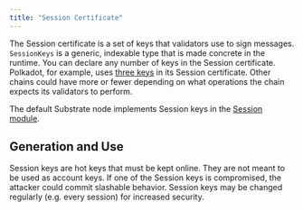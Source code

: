 ```yaml
---
title: "Session Certificate"
---
```


The Session certificate is a set of keys that validators use to sign messages. `SessionKeys` is a generic, indexable type that is made concrete in the runtime. You can declare any number of keys in the Session certificate. Polkadot, for example, uses [three keys](https://wiki.polkadot.network/en/latest/polkadot/learn/keys/#session-key) in its Session certificate. Other chains could have more or fewer depending on what operations the chain expects its validators to perform.

The default Substrate node implements Session keys in the [Session module](/rustdocs/v1.0/srml_session/index.html).

## Generation and Use

Session keys are hot keys that must be kept online. They are not meant to be used as account keys. If one of the Session keys is compromised, the attacker could commit slashable behavior. Session keys may be changed regularly (e.g. every session) for increased security.
